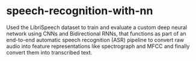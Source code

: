 # speech-recognition-with-nn
Used the LibriSpeech dataset to train and evaluate a custom deep neural network using CNNs and Bidirectional RNNs, that functions as part of an end-to-end automatic speech recognition (ASR) pipeline to convert raw audio into feature representations like spectrograph and MFCC and finally convert them into transcribed text.
